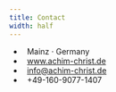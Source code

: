 ```yaml
---
title: Contact
width: half
---
```


- <i class="fa fa-map-marker fa-fw" aria-hidden="true"></i>&nbsp; Mainz &middot; Germany
- <i class="fa fa-globe fa-fw" aria-hidden="true"></i>&nbsp; <a href="https://www.achim-christ.de">www.achim-christ.de</a>
- <i class="fa fa-envelope fa-fw" aria-hidden="true"></i>&nbsp; <a href="mailto:info@achim-christ.de">info@achim-christ.de</a>
- <i class="fa fa-mobile fa-fw" aria-hidden="true"></i>&nbsp; +49-160-9077-1407
